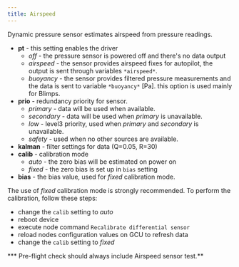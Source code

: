 ```yaml
---
title: Airspeed
---
```


Dynamic pressure sensor estimates airspeed from pressure readings.

- **pt**        - this setting enables the driver
    - *off* - the pressure sensor is powered off and there's no data output
    - *airspeed* - the sensor provides airspeed fixes for autopilot, the output is sent through variables `*airspeed*`.
    - *buoyancy* - the sensor provides filtered pressure measurements and the data is sent to variable `*buoyancy*` [Pa]. this option is used mainly for Blimps.
- **prio**      - redundancy priority for sensor.
    - *primary*   - data will be used when available.
    - *secondary* - data will be used when *primary* is unavailable.
    - *low*       - level3 priority, used when *primary* and *secondary* is unavailable.
    - *safety*    - used when no other sources are available.
- **kalman**    - filter settings for data (Q=0.05, R=30)
- **calib**     - calibration mode
    - *auto* - the zero bias will be estimated on power on
    - *fixed* - the zero bias is set up in `bias` setting
- **bias**      - the bias value, used for *fixed* calibration mode.

The use of *fixed* calibration mode is strongly recommended. To perform the calibration, follow these steps:

- change the `calib` setting to *auto*
- reboot device
- execute node command `Recalibrate differential sensor`
- reload nodes configuration values on GCU to refresh data
- change the `calib` setting to *fixed*

*** Pre-flight check should always include Airspeed sensor test.**
